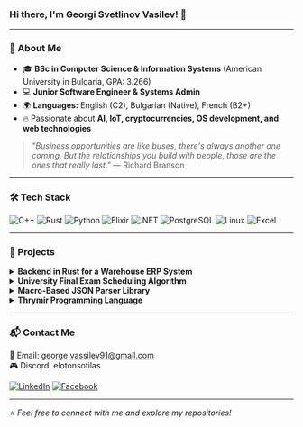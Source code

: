 ### Hi there, I'm Georgi Svetlinov Vasilev! 👋

---

### 🚀 About Me
- 🎓 **BSc in Computer Science & Information Systems** (American University in Bulgaria, GPA: 3.266)
- 💻 **Junior Software Engineer & Systems Admin**
- 🌍 **Languages:** English (C2), Bulgarian (Native), French (B2+)
- 🔥 Passionate about **AI, IoT, cryptocurrencies, OS development, and web technologies**

> *"Business opportunities are like buses, there's always another one coming. But the relationships you build with people, those are the ones that really last."* — Richard Branson

---

### 🛠️ Tech Stack

![C++](https://img.shields.io/badge/C++-00599C?style=flat&logo=cplusplus&logoColor=white)
![Rust](https://img.shields.io/badge/Rust-000000?style=flat&logo=rust&logoColor=white)
![Python](https://img.shields.io/badge/Python-3776AB?style=flat&logo=python&logoColor=white)
![Elixir](https://img.shields.io/badge/Elixir-4B275F?style=flat&logo=elixir&logoColor=white)
![.NET](https://img.shields.io/badge/.NET-512BD4?style=flat&logo=dotnet&logoColor=white)
![PostgreSQL](https://img.shields.io/badge/PostgreSQL-316192?style=flat&logo=postgresql&logoColor=white)
![Linux](https://img.shields.io/badge/Linux-FCC624?style=flat&logo=linux&logoColor=black)
![Excel](https://img.shields.io/badge/Microsoft_Excel-217346?style=flat&logo=microsoftexcel&logoColor=white)

---

### 📂 Projects
<details>
  <summary><b>Backend in Rust for a Warehouse ERP System</b></summary>

  ![Rust](https://img.shields.io/badge/Rust-000000?style=flat&logo=rust&logoColor=white)

  🚀 Developed a **warehouse ERP system** backend in **Rust**, using **PostgreSQL** and **Rocket** framework. *(Devreer, 2024-2025)*
</details>

<details>
  <summary><b>University Final Exam Scheduling Algorithm</b></summary>

  ![Python](https://img.shields.io/badge/Python-3776AB?style=flat&logo=python&logoColor=white)

  📅 Built a **scheduling algorithm** to optimize university final exam allocations.
</details>

<details>
  <summary><b>Macro-Based JSON Parser Library</b></summary>

  ![C++](https://img.shields.io/badge/C++-00599C?style=flat&logo=cplusplus&logoColor=white)

  📜 Created a **user-friendly JSON parser** leveraging **macros**.
</details>

<details>
  <summary><b>Thrymir Programming Language</b></summary>

  ![C++](https://img.shields.io/badge/C++-00599C?style=flat&logo=cplusplus&logoColor=white) 
  ![LLVM](https://img.shields.io/badge/LLVM-262D3A?style=flat&logo=llvm&logoColor=white)

  🌱 Developing a **new functional programming language** called **Thrymir**, built in **C++** with an **LLVM backend**, and designed for **event-driven programming**.
</details>

---

### 📬 Contact Me
📧 Email: [george.vassilev91@gmail.com](mailto:george.vassilev91@gmail.com)  
🎮 Discord: elotonsotilas

[![LinkedIn](https://img.shields.io/badge/LinkedIn-blue?style=flat&logo=linkedin)](https://www.linkedin.com/in/georgi-vasilev-089b06222/)
[![Facebook](https://img.shields.io/badge/Facebook-1877F2?style=flat&logo=facebook)](https://www.facebook.com/ElotonSotilas/)

---

⭐ *Feel free to connect with me and explore my repositories!*
